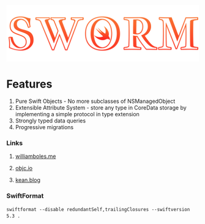 ![SWORM](logo.svg)

# Features

1) Pure Swift Objects - No more subclasses of NSManagedObject
2) Extensible Attribute System - store any type in CoreData storage by implementing a simple protocol in type extension
3) Strongly typed data queries
4) Progressive migrations

### Links

1) [williamboles.me](https://williamboles.me/progressive-core-data-migration/)

2) [objc.io](https://www.objc.io/issues/4-core-data/core-data-migration/#progressive-migrations)

3) [kean.blog](https://kean.blog/post/core-data-progressive-migrations)

### SwiftFormat

`swiftformat --disable redundantSelf,trailingClosures --swiftversion 5.3 .`
